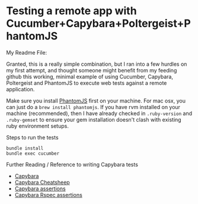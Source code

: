 # Testing a remote app with Cucumber+Capybara+Poltergeist+PhantomJS

My Readme File: 

Granted, this is a really simple combination, but I ran into a few hurdles on my first attempt,
and thought someone might benefit from my feeding github this working, minimal example of using
Cucumber, Capybara, Poltergeist and PhantomJS to execute web tests against a remote application.

Make sure you install [PhantomJS](http://phantomjs.org/download.html) first on your machine.
For mac osx, you can just do a `brew install phantomjs`. If you have rvm installed on your
machine (recommended), then I have already checked in `.ruby-version` and `.ruby-gemset` to ensure
your gem installation doesn't clash with existing ruby environment setups.

Steps to run the tests

    bundle install
    bundle exec cucumber

Further Reading / Reference to writing Capybara tests

- [Capybara](https://github.com/jnicklas/capybara)
- [Capybara Cheatsheep](http://ricostacruz.com/cheatsheets/capybara.html)
- [Capybara assertions](http://www.rubydoc.info/github/jnicklas/capybara/master/Capybara/Node/Matchers)
- [Capybara Rspec assertions](http://www.rubydoc.info/github/jnicklas/capybara/Capybara/RSpecMatchers)


